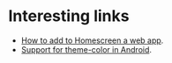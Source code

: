 # Interesting links

* [How to add to Homescreen a web app](https://developer.chrome.com/multidevice/android/installtohomescreen).
* [Support for theme-color in Android](http://updates.html5rocks.com/2014/11/Support-for-theme-color-in-Chrome-39-for-Android).